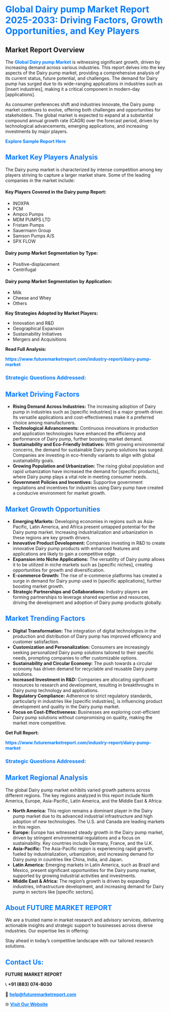 <h1 style="color: #007BFF;">Global Dairy pump Market Report 2025-2033: Driving Factors, Growth Opportunities, and Key Players</h1>

<section id="overview">
<h2>Market Report Overview</h2>
<p>The <a href="https://www.futuremarketreport.com/industry-report/dairy-pump-market" style="color: #007BFF; text-decoration: none;"><strong>Global Dairy pump Market</strong></a> is witnessing significant growth, driven by increasing demand across various industries. This report delves into the key aspects of the Dairy pump market, providing a comprehensive analysis of its current status, future potential, and challenges. The demand for Dairy pump has surged due to its wide-ranging applications in industries such as [insert industries], making it a critical component in modern-day [applications].</p>
<p>As consumer preferences shift and industries innovate, the Dairy pump market continues to evolve, offering both challenges and opportunities for stakeholders. The global market is expected to expand at a substantial compound annual growth rate (CAGR) over the forecast period, driven by technological advancements, emerging applications, and increasing investments by major players.</p>
</section>

<section id="overview">
<p><a href="https://www.futuremarketreport.com/request-sample/reportId=42795" style="color: #007BFF; text-decoration: none;"><strong>Explore Sample Report Here</strong></a></p>
</section>

<section id="key-players">
<h2 style="color: #007BFF;">Market Key Players Analysis</h2>
<p>The Dairy pump market is characterized by intense competition among key players striving to capture a larger market share. Some of the leading companies in the market include:</p>
<h4>Key Players Covered in the Dairy pump Report:</h4>
<ul><li>INOXPA</li><li>PCM</li><li>Ampco Pumps</li><li>MDM PUMPS LTD</li><li>Fristam Pumps</li><li>Sauermann Group</li><li>Samson Pumps A/S</li><li>SPX FLOW</li></ul>
<h4>Dairy pump Market Segmentation by Type:</h4>
<ul><li>Positive-displacement</li><li>Centrifugal</li></ul>

<h4>Dairy pump Market Segmentation by Application:</h4>
<ul><li>Milk</li><li>Cheese and Whey</li><li>Others</li></ul>
<p><strong>Key Strategies Adopted by Market Players:</strong></p>
<ul>
<li>Innovation and R&D</li>
<li>Geographical Expansion</li>
<li>Sustainability Initiatives</li>
<li>Mergers and Acquisitions</li>
</ul>
</section>

<section>
<p><strong>Read Full Analysis: </strong></p><a href="https://www.futuremarketreport.com/industry-report/dairy-pump-market" style="color: #007BFF; text-decoration: none;"><strong>https://www.futuremarketreport.com/industry-report/dairy-pump-market</strong></a>
<h3 style="color: #007BFF;">Strategic Questions Addressed:</h3>
</section>

<section id="driving-factors">
<h2 style="color: #007BFF;">Market Driving Factors</h2>
<ul>
<li><strong>Rising Demand Across Industries:</strong> The increasing adoption of Dairy pump in industries such as [specific industries] is a major growth driver. Its versatile applications and cost-effectiveness make it a preferred choice among manufacturers.</li>
<li><strong>Technological Advancements:</strong> Continuous innovations in production and application technologies have enhanced the efficiency and performance of Dairy pump, further boosting market demand.</li>
<li><strong>Sustainability and Eco-Friendly Initiatives:</strong> With growing environmental concerns, the demand for sustainable Dairy pump solutions has surged. Companies are investing in eco-friendly variants to align with global sustainability goals.</li>
<li><strong>Growing Population and Urbanization:</strong> The rising global population and rapid urbanization have increased the demand for [specific products], where Dairy pump plays a vital role in meeting consumer needs.</li>
<li><strong>Government Policies and Incentives:</strong> Supportive government regulations and incentives for industries using Dairy pump have created a conducive environment for market growth.</li>
</ul>
</section>

<section id="growth-opportunities">
<h2 style="color: #007BFF;">Market Growth Opportunities</h2>
<ul>
<li><strong>Emerging Markets:</strong> Developing economies in regions such as Asia-Pacific, Latin America, and Africa present untapped potential for the Dairy pump market. Increasing industrialization and urbanization in these regions are key growth drivers.</li>
<li><strong>Innovative Product Development:</strong> Companies investing in R&D to create innovative Dairy pump products with enhanced features and applications are likely to gain a competitive edge.</li>
<li><strong>Expansion into Niche Applications:</strong> The versatility of Dairy pump allows it to be utilized in niche markets such as [specific niches], creating opportunities for growth and diversification.</li>
<li><strong>E-commerce Growth:</strong> The rise of e-commerce platforms has created a surge in demand for Dairy pump used in [specific applications], further boosting market growth.</li>
<li><strong>Strategic Partnerships and Collaborations:</strong> Industry players are forming partnerships to leverage shared expertise and resources, driving the development and adoption of Dairy pump products globally.</li>
</ul>
</section>

<section id="trending-factors">
<h2 style="color: #007BFF;">Market Trending Factors</h2>
<ul>
<li><strong>Digital Transformation:</strong> The integration of digital technologies in the production and distribution of Dairy pump has improved efficiency and customer satisfaction.</li>
<li><strong>Customization and Personalization:</strong> Consumers are increasingly seeking personalized Dairy pump solutions tailored to their specific needs, prompting companies to offer customizable options.</li>
<li><strong>Sustainability and Circular Economy:</strong> The push towards a circular economy has driven demand for recyclable and reusable Dairy pump solutions.</li>
<li><strong>Increased Investment in R&D:</strong> Companies are allocating significant resources to research and development, resulting in breakthroughs in Dairy pump technology and applications.</li>
<li><strong>Regulatory Compliance:</strong> Adherence to strict regulatory standards, particularly in industries like [specific industries], is influencing product development and quality in the Dairy pump market.</li>
<li><strong>Focus on Cost-Effectiveness:</strong> Businesses are exploring cost-efficient Dairy pump solutions without compromising on quality, making the market more competitive.</li>
</ul>
</section>

<section>
<p><strong>Get Full Report: </strong></p><a href="https://www.futuremarketreport.com/industry-report/dairy-pump-market" style="color: #007BFF; text-decoration: none;"><strong>https://www.futuremarketreport.com/industry-report/dairy-pump-market</strong></a>
<h3 style="color: #007BFF;">Strategic Questions Addressed:</h3>
</section>


<section id="regional-analysis">
<h2 style="color: #007BFF;">Market Regional Analysis</h2>
<p>The global Dairy pump market exhibits varied growth patterns across different regions. The key regions analyzed in this report include North America, Europe, Asia-Pacific, Latin America, and the Middle East & Africa:</p>
<ul>
<li><strong>North America:</strong> This region remains a dominant player in the Dairy pump market due to its advanced industrial infrastructure and high adoption of new technologies. The U.S. and Canada are leading markets in this region.</li>
<li><strong>Europe:</strong> Europe has witnessed steady growth in the Dairy pump market, driven by stringent environmental regulations and a focus on sustainability. Key countries include Germany, France, and the U.K.</li>
<li><strong>Asia-Pacific:</strong> The Asia-Pacific region is experiencing rapid growth, fueled by industrialization, urbanization, and increasing demand for Dairy pump in countries like China, India, and Japan.</li>
<li><strong>Latin America:</strong> Emerging markets in Latin America, such as Brazil and Mexico, present significant opportunities for the Dairy pump market, supported by growing industrial activities and investments.</li>
<li><strong>Middle East & Africa:</strong> The region’s growth is driven by expanding industries, infrastructure development, and increasing demand for Dairy pump in sectors like [specific sectors].</li>
</ul>
</section>

<footer>
<h2 style="color: #007BFF;">About FUTURE MARKET REPORT</h2>
<p>We are a trusted name in market research and advisory services, delivering actionable insights and strategic support to businesses across diverse industries. Our expertise lies in offering:</p>

<p>Stay ahead in today’s competitive landscape with our tailored research solutions.</p>

<h2 style="color: #007BFF;">Contact Us:</h2>
<p><strong>FUTURE MARKET REPORT</strong></p>
<p>📞 <strong>+91 (883) 074-8030</strong></p>
<p>📧 <strong><a href="mailto:help@futuremarketreport.com" style="color: #007BFF;">help@futuremarketreport.com</a></strong></p>
<p>🌐 <strong><a href="https://www.futuremarketreport.com/" style="color: #007BFF;">Visit Our Website</a></strong></p>
</footer>